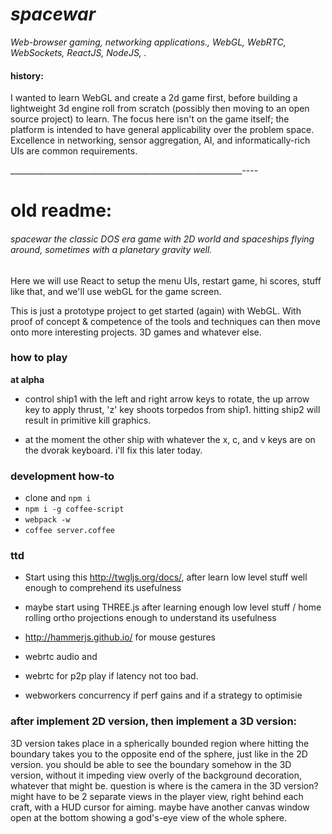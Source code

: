 


# _spacewar_
_Web-browser gaming, networking applications., WebGL, WebRTC, WebSockets, ReactJS, NodeJS, ._
#### history:

I wanted to learn WebGL and create a 2d game first, before building a lightweight 3d engine roll from scratch (possibly then moving to an open source project) to learn.  The focus here isn't on the game itself; the platform is intended to have general applicability over the problem space. Excellence in networking, sensor aggregation, AI, and informatically-rich UIs are common requirements.





__________________________________________________________----

# old readme:
######  spacewar the classic DOS era game with 2D world and spaceships flying around, sometimes with a planetary gravity well.

Here we will use React to setup the menu UIs, restart game, hi scores, stuff like that, and we'll use webGL for the game screen.

This is just a prototype project to get started (again) with WebGL.  With proof of concept & competence of the tools and techniques can then move onto more interesting projects.  3D games and whatever else.


### how to play
**at alpha**
- control ship1 with the left and right arrow keys to rotate, the up arrow key to apply thrust, 'z' key shoots torpedos from ship1.  hitting ship2 will result in primitive kill graphics.

- at the moment the other ship with whatever the x, c, and v keys are on the dvorak keyboard.  i'll fix this later today.


### development how-to

- clone and `npm i`
- `npm i -g coffee-script`
- `webpack -w`
- `coffee server.coffee`


### ttd

- Start using this http://twgljs.org/docs/, after learn low level stuff well enough to comprehend its usefulness

- maybe start using THREE.js after learning enough low level stuff / home rolling ortho projections enough to understand its usefulness

- http://hammerjs.github.io/ for mouse gestures

- webrtc audio and

- webrtc for p2p play if latency not too bad.

- webworkers concurrency if perf gains and if a strategy to optimisie

### after implement 2D version, then implement a 3D version:

3D version takes place in a spherically bounded region where hitting the boundary takes you to the opposite end of the sphere, just like in the 2D version.  you should be able to see the boundary somehow in the 3D version, without it impeding view overly of the background decoration, whatever that might be.  question is where is the camera in the 3D version?  might have to be 2 separate views in the player view, right behind each craft, with a HUD cursor for aiming.  maybe have another canvas window open at the bottom showing a god's-eye view of the whole sphere.
